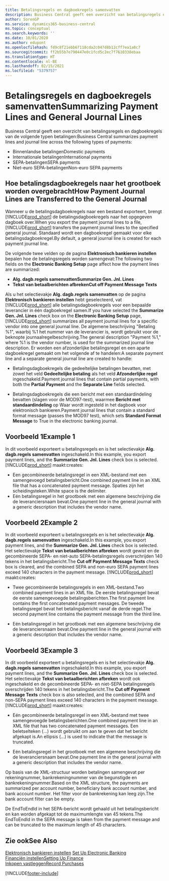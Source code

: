 ```yaml
---
title: Betalingsregels en dagboekregels samenvatten
description: Business Central geeft een overzicht van betalingsregels en dagboekregels.
author: SorenGP
ms.service: dynamics365-business-central
ms.topic: conceptual
ms.search.keywords: ''
ms.date: 10/01/2020
ms.author: edupont
ms.openlocfilehash: fd9c8f21ebb67118cda2c047d8b12cff7ea1a8c7
ms.sourcegitcommit: ff2b55b7e790447e0c1fcd5c2ec7f7610338ebaa
ms.translationtype: HT
ms.contentlocale: nl-BE
ms.lasthandoff: 02/15/2021
ms.locfileid: "5379757"
---
```

# <a name="summarizing-payment-lines-and-general-journal-lines"></a><span data-ttu-id="7753e-103">Betalingsregels en dagboekregels samenvatten</span><span class="sxs-lookup"><span data-stu-id="7753e-103">Summarizing Payment Lines and General Journal Lines</span></span>
<span data-ttu-id="7753e-104">Business Central geeft een overzicht van betalingsregels en dagboekregels van de volgende typen betalingen:</span><span class="sxs-lookup"><span data-stu-id="7753e-104">Business Central summarizes payment lines and journal line across the following types of payments:</span></span>  

- <span data-ttu-id="7753e-105">Binnenlandse betalingen</span><span class="sxs-lookup"><span data-stu-id="7753e-105">Domestic payments</span></span>  
- <span data-ttu-id="7753e-106">Internationale betalingen</span><span class="sxs-lookup"><span data-stu-id="7753e-106">International payments</span></span>  
- <span data-ttu-id="7753e-107">SEPA-betalingen</span><span class="sxs-lookup"><span data-stu-id="7753e-107">SEPA payments</span></span>  
- <span data-ttu-id="7753e-108">Niet-euro SEPA-betalingen</span><span class="sxs-lookup"><span data-stu-id="7753e-108">Non-euro SEPA payments</span></span>  

## <a name="how-payment-journal-lines-are-transferred-to-the-general-journal"></a><span data-ttu-id="7753e-109">Hoe betalingsdagboekregels naar het grootboek worden overgebracht</span><span class="sxs-lookup"><span data-stu-id="7753e-109">How Payment Journal Lines are Transferred to the General Journal</span></span>  
<span data-ttu-id="7753e-110">Wanneer u de betalingsdagboekregels naar een bestand exporteert, brengt [!INCLUDE[prod_short](../../includes/prod_short.md)] de betalingsdagboekregels naar het opgegeven dagboek over.</span><span class="sxs-lookup"><span data-stu-id="7753e-110">When you export the payment journal lines to a file, [!INCLUDE[prod_short](../../includes/prod_short.md)] transfers the payment journal lines to the specified general journal.</span></span> <span data-ttu-id="7753e-111">Standaard wordt een dagboekregel gemaakt voor elke betalingsdagboekregel.</span><span class="sxs-lookup"><span data-stu-id="7753e-111">By default, a general journal line is created for each payment journal line.</span></span>  

<span data-ttu-id="7753e-112">De volgende twee velden op de pagina **Elektronisch bankieren instellen** bepalen hoe de betalingsregels worden samengevat:</span><span class="sxs-lookup"><span data-stu-id="7753e-112">The following two fields on the **Electronic Banking Setup** page affect how the payment lines are summarized:</span></span>  

- <span data-ttu-id="7753e-113">**Alg. dagb.regels samenvatten**</span><span class="sxs-lookup"><span data-stu-id="7753e-113">**Summarize Gen. Jnl. Lines**</span></span>  
- <span data-ttu-id="7753e-114">**Tekst van betaalberichten afbreken**</span><span class="sxs-lookup"><span data-stu-id="7753e-114">**Cut off Payment Message Texts**</span></span>  

<span data-ttu-id="7753e-115">Als u het selectievakje **Alg. dagb.regels samenvatten** op de pagina **Elektronisch bankieren instellen** hebt geselecteerd, vat [!INCLUDE[prod_short](../../includes/prod_short.md)] alle betalingsdagboekregels voor een bepaalde leverancier in één dagboekregel samen.</span><span class="sxs-lookup"><span data-stu-id="7753e-115">If you have selected the **Summarize Gen. Jnl. Lines** check box on the **Electronic Banking Setup** page, [!INCLUDE[prod_short](../../includes/prod_short.md)] summarizes all payment journal lines for a specific vendor into one general journal line.</span></span> <span data-ttu-id="7753e-116">De algemene beschrijving "Betaling %1", waarbij %1 het nummer van de leverancier is, wordt gebruikt voor de beknopte journaalregelbeschrijving.</span><span class="sxs-lookup"><span data-stu-id="7753e-116">The general description "Payment %1," where %1 is the vendor number, is used for the summarized journal line description.</span></span> <span data-ttu-id="7753e-117">Er worden een afzonderlijke betalingsregel en een aparte dagboekregel gemaakt om het volgende af te handelen:</span><span class="sxs-lookup"><span data-stu-id="7753e-117">A separate payment line and a separate general journal line are created to handle:</span></span>  

- <span data-ttu-id="7753e-118">Betalingsdagboekregels die gedeeltelijke betalingen bevatten, met zowel het veld **Gedeeltelijke betaling** als het veld **Afzonderlijke regel** ingeschakeld.</span><span class="sxs-lookup"><span data-stu-id="7753e-118">Payment journal lines that contain partial payments, with both the **Partial Payment** and the **Separate Line** fields selected.</span></span>  

- <span data-ttu-id="7753e-119">Betalingsdagboekregels die een bericht met een standaardindeling bevatten (slagen voor de MOD97-test), waarmee **Bericht met standaardindeling** op Waar wordt ingesteld in het dagboek voor elektronisch bankieren.</span><span class="sxs-lookup"><span data-stu-id="7753e-119">Payment journal lines that contain a standard format message (passes the MOD97 test), which sets **Standard Format Message** to True in the electronic banking journal.</span></span>

## <a name="example-1"></a><span data-ttu-id="7753e-120">Voorbeeld 1</span><span class="sxs-lookup"><span data-stu-id="7753e-120">Example 1</span></span>  
<span data-ttu-id="7753e-121">In dit voorbeeld exporteert u betalingsregels en is het selectievakje **Alg. dagb.regels samenvatten** ingeschakeld.</span><span class="sxs-lookup"><span data-stu-id="7753e-121">In this example, you export payment lines, and the **Summarize Gen. Jnl. Lines** check box is selected.</span></span> [!INCLUDE[prod_short](../../includes/prod_short.md)] <span data-ttu-id="7753e-122">maakt:</span><span class="sxs-lookup"><span data-stu-id="7753e-122">creates:</span></span>  

- <span data-ttu-id="7753e-123">Een gecombineerde betalingsregel in een XML-bestand met een samengevoegd betalingsbericht.</span><span class="sxs-lookup"><span data-stu-id="7753e-123">One combined payment line in an XML file that has a concatenated payment message.</span></span> <span data-ttu-id="7753e-124">Spaties zijn het scheidingsteken.</span><span class="sxs-lookup"><span data-stu-id="7753e-124">White space is the delimiter.</span></span>  
- <span data-ttu-id="7753e-125">Eén betalingsregel in het grootboek met een algemene beschrijving die de leveranciersnaam bevat.</span><span class="sxs-lookup"><span data-stu-id="7753e-125">One payment line in the general journal with a generic description that includes the vendor name.</span></span>  

## <a name="example-2"></a><span data-ttu-id="7753e-126">Voorbeeld 2</span><span class="sxs-lookup"><span data-stu-id="7753e-126">Example 2</span></span>  
<span data-ttu-id="7753e-127">In dit voorbeeld exporteert u betalingsregels en is het selectievakje **Alg. dagb.regels samenvatten** ingeschakeld.</span><span class="sxs-lookup"><span data-stu-id="7753e-127">In this example, you export payment lines, and the **Summarize Gen. Jnl. Lines** check box is selected.</span></span> <span data-ttu-id="7753e-128">Het selectievakje **Tekst van betaalberichten afbreken** wordt gewist en de gecombineerde SEPA- en niet-auto SEPA-betalingsregels overschrijden 140 tekens in het betalingsbericht.</span><span class="sxs-lookup"><span data-stu-id="7753e-128">The **Cut off Payment Message Texts** check box is cleared, and the combined SEPA and non-euro SEPA payment lines exceed 140 characters in the payment message.</span></span> [!INCLUDE[prod_short](../../includes/prod_short.md)] <span data-ttu-id="7753e-129">maakt:</span><span class="sxs-lookup"><span data-stu-id="7753e-129">creates:</span></span>  

- <span data-ttu-id="7753e-130">Twee gecombineerde betalingsregels in een XML-bestand.</span><span class="sxs-lookup"><span data-stu-id="7753e-130">Two combined payment lines in an XML file.</span></span> <span data-ttu-id="7753e-131">De eerste betalingsregel bevat de eerste samengevoegde betalingsberichten.</span><span class="sxs-lookup"><span data-stu-id="7753e-131">The first payment line contains the first concatenated payment messages.</span></span> <span data-ttu-id="7753e-132">De tweede betalingsregel bevat het betalingsbericht vanaf de derde regel.</span><span class="sxs-lookup"><span data-stu-id="7753e-132">The second payment line contains the payment message from the third line.</span></span>  

- <span data-ttu-id="7753e-133">Eén betalingsregel in het grootboek met een algemene beschrijving die de leveranciersnaam bevat.</span><span class="sxs-lookup"><span data-stu-id="7753e-133">One payment line in the general journal with a generic description that includes the vendor name.</span></span>  

## <a name="example-3"></a><span data-ttu-id="7753e-134">Voorbeeld 3</span><span class="sxs-lookup"><span data-stu-id="7753e-134">Example 3</span></span>  
<span data-ttu-id="7753e-135">In dit voorbeeld exporteert u betalingsregels en is het selectievakje **Alg. dagb.regels samenvatten** ingeschakeld.</span><span class="sxs-lookup"><span data-stu-id="7753e-135">In this example, you export payment lines, and the **Summarize Gen. Jnl. Lines** check box is selected.</span></span> <span data-ttu-id="7753e-136">Het selectievakje **Tekst van betaalberichten afbreken** wordt ook ingeschakeld en de gecombineerde SEPA- en niet-SEPA betalingsregels overschrijden 140 tekens in het betalingsbericht.</span><span class="sxs-lookup"><span data-stu-id="7753e-136">The **Cut off Payment Message Texts** check box is also selected, and the combined SEPA and non-SEPA payment lines exceed 140 characters in the payment message.</span></span> [!INCLUDE[prod_short](../../includes/prod_short.md)] <span data-ttu-id="7753e-137">maakt:</span><span class="sxs-lookup"><span data-stu-id="7753e-137">creates:</span></span>  

- <span data-ttu-id="7753e-138">Eén gecombineerde betalingsregel in een XML-bestand met twee samengevoegde betalingsberichten.</span><span class="sxs-lookup"><span data-stu-id="7753e-138">One combined payment line in an XML file that has two concatenated payment messages.</span></span> <span data-ttu-id="7753e-139">Een beletselteken (…) wordt gebruikt om aan te geven dat het bericht afgekapt is.</span><span class="sxs-lookup"><span data-stu-id="7753e-139">An ellipsis (…) is used to indicate that the message is truncated.</span></span>  

- <span data-ttu-id="7753e-140">Eén betalingsregel in het grootboek met een algemene beschrijving die de leveranciersnaam bevat.</span><span class="sxs-lookup"><span data-stu-id="7753e-140">One payment line in the general journal with a generic description that includes the vendor name.</span></span>  

<span data-ttu-id="7753e-141">Op basis van de XML-structuur worden betalingen samengevat per rekeningnummer, bankrekeningnummer van de begunstigde en bankrekeningnummer.</span><span class="sxs-lookup"><span data-stu-id="7753e-141">Based on the XML structure, the payments are summarized per account number, beneficiary bank account number, and bank account number.</span></span> <span data-ttu-id="7753e-142">Het filter voor de bankrekening kan leeg zijn.</span><span class="sxs-lookup"><span data-stu-id="7753e-142">The bank account filter can be empty.</span></span>  

<span data-ttu-id="7753e-143">De EndToEndId in het SEPA-bericht wordt gehaald uit het betalingsbericht en kan worden afgekapt tot de maximumlengte van 45 tekens.</span><span class="sxs-lookup"><span data-stu-id="7753e-143">The EndToEndId in the SEPA message is taken from the payment message and can be truncated to the maximum length of 45 characters.</span></span>  

## <a name="see-also"></a><span data-ttu-id="7753e-144">Zie ook</span><span class="sxs-lookup"><span data-stu-id="7753e-144">See Also</span></span>  
 <span data-ttu-id="7753e-145">[Elektronisch bankieren instellen](how-to-set-up-electronic-banking.md) </span><span class="sxs-lookup"><span data-stu-id="7753e-145">[Set Up Electronic Banking](how-to-set-up-electronic-banking.md) </span></span>  
 [<span data-ttu-id="7753e-146">Financiën instellen</span><span class="sxs-lookup"><span data-stu-id="7753e-146">Setting Up Finance</span></span>](../../finance-setup-finance.md)  
 [<span data-ttu-id="7753e-147">Inkopen vastleggen</span><span class="sxs-lookup"><span data-stu-id="7753e-147">Record Purchases</span></span>](../../purchasing-how-record-purchases.md)


[!INCLUDE[footer-include](../../includes/footer-banner.md)]